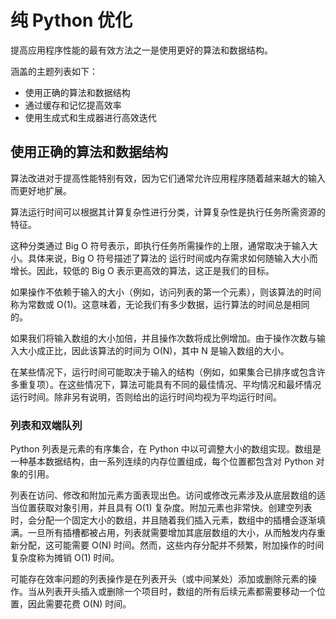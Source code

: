 # 纯 Python 优化

提高应用程序性能的最有效方法之一是使用更好的算法和数据结构。

涵盖的主题列表如下：

- 使用正确的算法和数据结构
- 通过缓存和记忆提高效率
- 使用生成式和生成器进行高效迭代

## 使用正确的算法和数据结构

算法改进对于提高性能特别有效，因为它们通常允许应用程序随着越来越大的输入而更好地扩展。

算法运行时间可以根据其计算复杂性进行分类，计算复杂性是执行任务所需资源的特征。

这种分类通过 Big O 符号表示，即执行任务所需操作的上限，通常取决于输入大小。具体来说，Big O 符号描述了算法的
运行时间或内存需求如何随输入大小而增长。因此，较低的 Big O 表示更高效的算法，这正是我们的目标。

如果操作不依赖于输入的大小（例如，访问列表的第一个元素），则该算法的时间称为常数或 O(1)。这意味着，无论我们有多少数据，运行算法的时间总是相同的。

如果我们将输入数组的大小加倍，并且操作次数将成比例增加。由于操作次数与输入大小成正比，因此该算法的时间为 O(N)，其中 N 是输入数组的大小。

在某些情况下，运行时间可能取决于输入的结构（例如，如果集合已排序或包含许多重复项）。在这些情况下，算法可能具有不同的最佳情况、平均情况和最坏情况运行时间。除非另有说明，否则给出的运行时间均视为平均运行时间。

### 列表和双端队列

Python 列表是元素的有序集合，在 Python 中以可调整大小的数组实现。数组是一种基本数据结构，由一系列连续的内存位置组成，每个位置都包含对 Python 对象的引用。

列表在访问、修改和附加元素方面表现出色。访问或修改元素涉及从底层数组的适当位置获取对象引用，并且具有 O(1) 复杂度。附加元素也非常快。创建空列表时，会分配一个固定大小的数组，并且随着我们插入元素，数组中的插槽会逐渐填满。一旦所有插槽都被占用，列表就需要增加其底层数组的大小，从而触发内存重新分配，这可能需要 O(N) 时间。然而，这些内存分配并不频繁，附加操作的时间复杂度称为摊销 O(1) 时间。

可能存在效率问题的列表操作是在列表开头（或中间某处）添加或删除元素的操作。当从列表开头插入或删除一个项目时，数组的所有后续元素都需要移动一个位置，因此需要花费 O(N) 时间。
